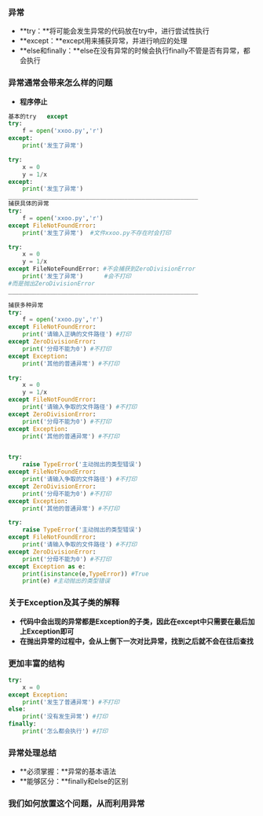 ### 异常

* **try：**将可能会发生异常的代码放在try中，进行尝试性执行
* **except：**except用来捕获异常，并进行响应的处理
* **else和finally：**else在没有异常的时候会执行finally不管是否有异常，都会执行

### 异常通常会带来怎么样的问题

* **程序停止**

```py
基本的try   except
try:
    f = open('xxoo.py','r')
except:
    print('发生了异常')

try:
    x = 0
    y = 1/x
except:
    print('发生了异常')
______________________________________________________
捕获具体的异常
try:
    f = open('xxoo.py','r')
except FileNotFoundError:
    print('发生了异常')  #文件xxoo.py不存在时会打印

try:
    x = 0
    y = 1/x
except FileNoteFoundError: #不会捕获到ZeroDivisionError
    print('发生了异常')      #会不打印
#而是抛出ZeroDivisionError
______________________________________________________

捕获多种异常
try:
    f = open('xxoo.py','r')
except FileNotFoundError:
    print('请输入正确的文件路径') #打印
except ZeroDivisionError:
    print('分母不能为0') #不打印
except Exception:
    print('其他的普通异常') #不打印

try:
    x = 0
    y = 1/x
except FileNotFoundError:
    print('请输入争取的文件路径') #不打印
except ZeroDivisionError:
    print('分母不能为0') #不打印
except Exception:
    print('其他的普通异常') #不打印


try:
    raise TypeError('主动抛出的类型错误')    
except FileNotFoundError:
    print('请输入争取的文件路径') #不打印
except ZeroDivisionError:
    print('分母不能为0') #不打印
except Exception:
    print('其他的普通异常') #不打印

try:
    raise TypeError('主动抛出的类型错误')    
except FileNotFoundError:
    print('请输入争取的文件路径') #不打印
except ZeroDivisionError:
    print('分母不能为0') #不打印
except Exception as e:
    print(isinstance(e,TypeError)) #True
    print(e) #主动抛出的类型错误
```

### 关于**Exception**及其**子类**的解释

* **代码中会出现的异常都是Exception的子类，因此在except中只需要在最后加上Exception即可**
* **在抛出异常的过程中，会从上倒下一次对比异常，找到之后就不会在往后查找**

### 更加丰富的结构

```py
try:
    x = 0
except Exception:
    print('发生了普通异常') #不打印
else:
    print('没有发生异常') #打印
finally:
    print('怎么都会执行') #打印
```

### 异常处理总结

* **必须掌握：**异常的基本语法
* **能够区分：**finally和else的区别

### 我们如何放置这个问题，从而利用异常



